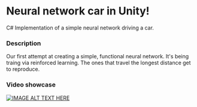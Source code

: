 # Neural network car in Unity!
C# Implementation of a simple neural network driving a car.

### Description
Our first attempt at creating a simple, functional neural network.
It's being traing via reinforced learning. The ones that travel
the longest distance get to reproduce.

### Video showcase
[![IMAGE ALT TEXT HERE](https://img.youtube.com/vi/Jol0hnGbyN4/0.jpg)](https://youtu.be/Jol0hnGbyN4)
